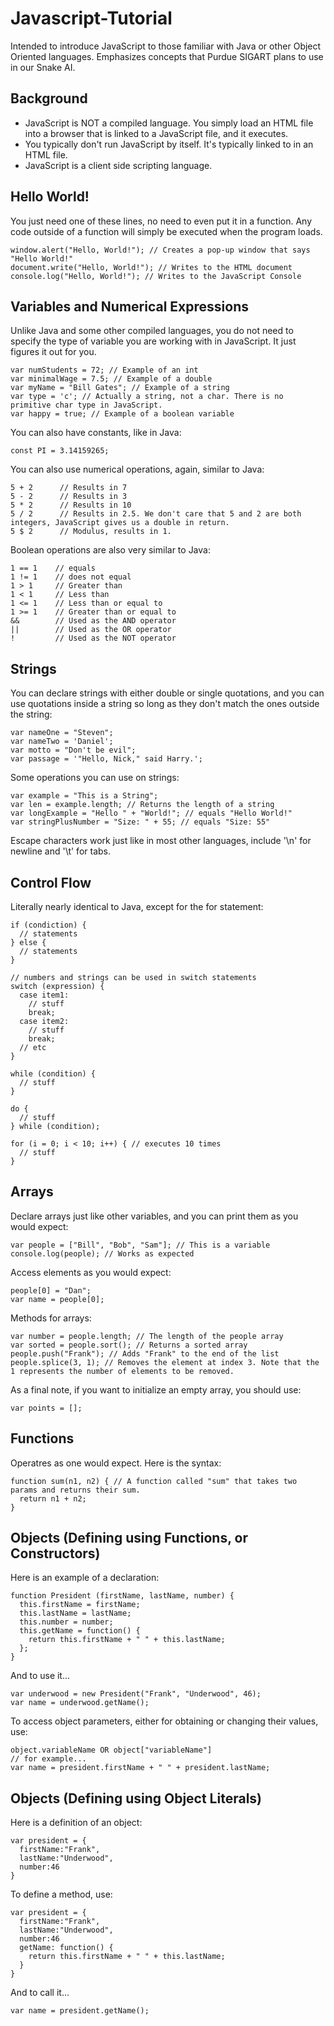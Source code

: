 # Javascript-Tutorial
Intended to introduce JavaScript to those familiar with Java or other Object Oriented languages. Emphasizes concepts that Purdue SIGART plans to use in our Snake AI.

## Background
 * JavaScript is NOT a compiled language. You simply load an HTML file into a browser that is linked to a JavaScript file, and it executes.
 * You typically don't run JavaScript by itself. It's typically linked to in an HTML file.
 * JavaScript is a client side scripting language.

## Hello World!
You just need one of these lines, no need to even put it in a function. Any code outside of a function will simply be executed when the program loads.
```
window.alert("Hello, World!"); // Creates a pop-up window that says "Hello World!"
document.write("Hello, World!"); // Writes to the HTML document
console.log("Hello, World!"); // Writes to the JavaScript Console
```

## Variables and Numerical Expressions
Unlike Java and some other compiled languages, you do not need to specify the type of variable you are working with in JavaScript. It just figures it out for you.
```
var numStudents = 72; // Example of an int
var minimalWage = 7.5; // Example of a double
var myName = "Bill Gates"; // Example of a string
var type = 'c'; // Actually a string, not a char. There is no primitive char type in JavaScript.
var happy = true; // Example of a boolean variable
```
You can also have constants, like in Java:
```
const PI = 3.14159265;
```
You can also use numerical operations, again, similar to Java:
```
5 + 2      // Results in 7
5 - 2      // Results in 3
5 * 2      // Results in 10
5 / 2      // Results in 2.5. We don't care that 5 and 2 are both integers, JavaScript gives us a double in return.
5 $ 2      // Modulus, results in 1.
```
Boolean operations are also very similar to Java:
```
1 == 1    // equals
1 != 1    // does not equal
1 > 1     // Greater than
1 < 1     // Less than
1 <= 1    // Less than or equal to
1 >= 1    // Greater than or equal to
&&        // Used as the AND operator
||        // Used as the OR operator
!         // Used as the NOT operator
```
## Strings
You can declare strings with either double or single quotations, and you can use quotations inside a string so long as they don't match the ones outside the string:
```
var nameOne = "Steven";
var nameTwo = 'Daniel';
var motto = "Don't be evil";
var passage = '"Hello, Nick," said Harry.';
```
Some operations you can use on strings:
```
var example = "This is a String";
var len = example.length; // Returns the length of a string
var longExample = "Hello " + "World!"; // equals "Hello World!"
var stringPlusNumber = "Size: " + 55; // equals "Size: 55"
```
Escape characters work just like in most other languages, include '\n' for newline and '\t' for tabs.

## Control Flow
Literally nearly identical to Java, except for the for statement:
```
if (condiction) {
  // statements
} else {
  // statements
}

// numbers and strings can be used in switch statements
switch (expression) {
  case item1:
    // stuff
    break;
  case item2:
    // stuff
    break;
  // etc
}

while (condition) {
  // stuff
}

do {
  // stuff
} while (condition);

for (i = 0; i < 10; i++) { // executes 10 times
  // stuff
}
```

## Arrays
Declare arrays just like other variables, and you can print them as you would expect:
```
var people = ["Bill", "Bob", "Sam"]; // This is a variable
console.log(people); // Works as expected
```
Access elements as you would expect:
```
people[0] = "Dan";
var name = people[0];
```
Methods for arrays:
```
var number = people.length; // The length of the people array
var sorted = people.sort(); // Returns a sorted array
people.push("Frank"); // Adds "Frank" to the end of the list
people.splice(3, 1); // Removes the element at index 3. Note that the 1 represents the number of elements to be removed.
```
As a final note, if you want to initialize an empty array, you should use:
```
var points = [];
```
## Functions
Operatres as one would expect. Here is the syntax:
```
function sum(n1, n2) { // A function called "sum" that takes two params and returns their sum.
  return n1 + n2;
}
```

## Objects (Defining using Functions, or Constructors)
Here is an example of a declaration:
```
function President (firstName, lastName, number) {
  this.firstName = firstName;
  this.lastName = lastName;
  this.number = number;
  this.getName = function() {
    return this.firstName + " " + this.lastName;
  };
}
```
And to use it...
```
var underwood = new President("Frank", "Underwood", 46);
var name = underwood.getName();
```
To access object parameters, either for obtaining or changing their values, use:
```
object.variableName OR object["variableName"]
// for example...
var name = president.firstName + " " + president.lastName;
```

## Objects (Defining using Object Literals)
Here is a definition of an object:
```
var president = {
  firstName:"Frank",
  lastName:"Underwood",
  number:46
}
```
To define a method, use:
```
var president = {
  firstName:"Frank",
  lastName:"Underwood",
  number:46
  getName: function() {
    return this.firstName + " " + this.lastName;
  }
}
```
And to call it...
```
var name = president.getName();
```
